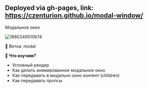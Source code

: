 ## Deployed via gh-pages, link: https://czenturion.github.io/modal-window/
Модальное окно

![1660249510674](https://user-images.githubusercontent.com/12086860/184235807-bfb5d74b-68dc-4903-8b15-e18f6427fcc2.png)

🌿 Ветка: modal

**👀 Что изучим?**

- Условный рендер
- Как делать анимированное модальное окно
- Как передавать в модально окно контент (children)
- Как передавать пропсы
